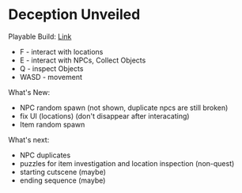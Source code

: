 # Deception Unveiled
 
Playable Build: [Link](https://dahmanp.github.io/Deception-Unveiled/)
- F - interact with  locations
- E - interact with NPCs, Collect Objects
- Q - inspect Objects
- WASD - movement

What's New:
- NPC random spawn (not shown, duplicate npcs are still broken)
- fix UI (locations) (don't disappear after interacating)
- Item random spawn

What's next:
- NPC duplicates
- puzzles for item investigation and location inspection (non-quest)
- starting cutscene (maybe)
- ending sequence (maybe)
